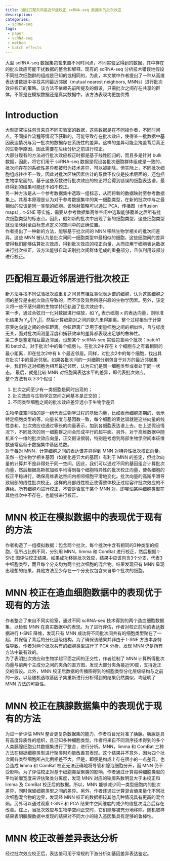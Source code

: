 ```yaml
---
title: 通过匹配共同最近邻居校正 scRNA-seq 数据中的批次效应
description: 
categories:
 - scRNA-seq
tags:
 - paper
 - scRNA-seq
 - method
 - batch effects
---
```


大型 scRNA-seq 数据集包含来自不同时间点，不同实验室得到的数据，其中存在的批次效应可能干扰数据的整合和解释。现有的 scRNA-seq 分析技术错误地假设不同批次细胞群的组成是已知的或相同的，为此，本文献中作者提出了一种从高维表达谱数据中寻找共同最近邻居（mutual nearest neighbors, MNNs）进行批次效应校正的策略。该方法不依赖先前所提及的假设，只需批次之间存在共享的群体。不管是在模拟数据还是真实数据中，该方法表现均更加优秀

<!-- more -->

# Introduction  
大型研究往往包含来自不同实验室的数据，这些数据是在不同操作者，不同时间点，不同操作流程等情况下获取的，可能导致存在批次效应，使得某一批数据中基因表达情况与另一批次的数据存在系统性的差异。这样的差异可能会掩盖背后真正的生物学原因，因此需要在后续分析之前进行校正。  
大部分现有的方法进行批次效应校正时都是基于线性回归的，而且多是针对 bulk 数据，因此，将它们用于 scRNA-seq 数据是假设各批次细胞群体组成是一致的，批次间存在的系统性差异都被归为技术差异，可以被剔除。但实际上，不同批次细胞组成往往不一致，因此对批次区块因素估计的系数不仅仅是技术层面的，还包括生物学层面的。基于这些系数进行批次效应的校正将会得到错误的细胞表达谱，最终得到的结果可能还不如不校正。  
另一种方法是从一个参考数据集中选取一组标志，从而将新的数据映射至参考数据集上。其基本原理是认为对于参考数据集中的某一细胞类型，在新的批次中与之最相似的应该是同一类型的细胞。该映射策略可以通过 PCA，传播图（diffusion maps），t-SNE 等实施，需要从参考数据集高维空间中选取能够覆盖之后所有批次细胞类型的标志点。因此，假如新的批次中出现了新的细胞类型，这些细胞类型就没法映射至由标志点定义的空间中的正确位置。  
作者提出了一种新的方法，能够基于批次间的 MNN 移除生物学相关的批次间差异。这些 MNN 被认为是批次间同一细胞类型中最相似的细胞，这些细胞间的差异使得我们能够估算批次效应，得到批次效应的校正向量，从而应用于细胞表达数据进行批次校正。该方法能够自动识别批次间群体组成的重叠部分，且仅利用该部分进行校正。  
  
# 匹配相互最近邻居进行批次校正  
新方法寻找不同试验批次或重复之间具有相互类似表达谱的细胞，认为这些细胞之间的差异是由批次效应导致的，而不涉及背后所感兴趣的生物学因素。另外，该定义将一些不感兴趣的生物学特征轨道了批次效应中。  
第一步，通过余弦归一化对数据进行缩放，如 Y<sub>x</sub> 表示细胞 x 的表达向量，则标准化结果为 Y<sub>x</sub>/||Y<sub>x</sub>||，然后计算细胞对之间的欧几里得距离。整个过程相当于计算原表达向量之间的余弦距离。余弦距离广泛用于衡量细胞之间的相似性，且与标度无关，面对批次间测量深度和捕获效率的差异都表现出足够的鲁棒性。  
第二步是鉴定相互最近邻居。设想某个 scRNA-seq 实验包含两个批次：batch1 和 batch2。对于批次1中的每个细胞 i<sub>1</sub>，在批次2中存在 k 个细胞与之有着相同的最小距离，即在批次2中有 k 个最近邻居。同样，对批次2中的每个细胞，找出其在批次1中的最近邻居。如果各批次间的一对细胞分别包含于对方的最近邻居集中，我们称这对细胞为相互最近邻居，认为它们是同一细胞类型或者处于同一状态。
最后，就是比较 MNN 对细胞间表达水平的差异，即代表批次效应。  
整个方法有以下3个假设：  
1. 批次之间至少有一类细胞是同时出现的；  
2. 批次效应与生物学亚空间之间基本是正交的；  
3. 不同类型细胞之间的批次效应差异远小于生物学差异  

生物学亚空间指的是一组代表生物学过程的基础向量，比如表示细胞周期的，表示特定细胞类型的等。向量长度与基因数一致，每个细胞的表达谱就是这些向量的线性总和。批次效应也通过等长的向量表示，加到各细胞表达谱上去。在上述假设情况下，不同批次的同一细胞群之间会形成平行的超平面。另外，对于高维数据中随机某个一维的批次效应向量，正交假设很弱，特别是考虑到局部生物学空间本征维数通常远低于数据集中基因总数。  
对于每对 MNN，计算细胞之间的表达谱差异得到 MNN 对特异性批次校正向量。虽然一组生物学相关基因（如变化差异大的基因）有利于 MNN 的鉴定，但批次向量的计算并不是非得处于同一空间。因此，我们可以通过不同的基因组合计算批次向量，然后根据高斯核加权平均得到每个细胞特异性的批次校正向量，使各细胞的校正平稳进行，确保高维表达空间内相邻细胞平滑地变化。批次向量的高斯平滑导致局部的线性批次校正。这样的局部线性校正使得整体校正过程容许批次效应的不连续。所有细胞均进行校正，不管是否属于某个 MNN 对，即哪怕某种细胞类型在其他批次中不存在，也能够进行校正。  
  
# MNN 校正在模拟数据中的表现优于现有的方法  
作者构造了一组模拟数据：包含两个批次，每个批次中含有相同的3种类型的细胞，但所占比例不同，分别用 MNN，limma 和 ComBat 进行校正，然后根据 t-SNE 图评估校正结果。如果成功移除批次效应，结果中应该包含3个分支，代表3中细胞类型，而且每个分支均为两个批次细胞的混合物。结果发现只有 MNN 呈现出理想的结果，其他方法至少存在一个分支仅包含来自单个批次的细胞。  
  
# MNN 校正在造血细胞数据中的表现优于现有的方法  
作者整合了来自不同实验室，通过不同 scRNA-seq 技术得到的两个造血细胞数据集，以检验 MNN 在真实数据中的表现。为了进行评估，作者对校正前后的表达数据进行 t-SNE 降维，发现只有 MNN 成功将不同批次间共有的细胞类型聚在了一起，并保留了背后的分化层级结构。为了确保该结果并非由于 t-SNE 方法本身特性导致，作者对两个批次共有的细胞类型进行了 PCA 分析，发现 MNN 仍是所有方法中最有效的。  
为了表明批次效应和生物学超平面之间的正交性，作者绘制了 MNN 计算所得批次向量与前两个主成分之间的夹角的直方图，发现大部分夹角接近90度，支持近正交的假设。此外，MNN 校正后数据的传播图得到的细胞类型分化层级结构与之前的一致，以及随机选取基因子集重新进行分析得到的结果仍然类似，均证明了 MNN 方法的可靠性。  
  
# MNN 校正在胰腺数据集中的表现优于现有的方法  
为进一步评估 MNN 整合更复杂数据集的能力，作者将目光对准了胰腺。胰腺是具有高度异质性的组织，且已知多种细胞类型。作者将来自不同测序技术得到的多个人类胰腺细胞公共数据集进行了整合，进行分析。MNN，limma 和 ComBat 三种方法在根据细胞类型进行聚类时均能改善其表现。这个结果并不意外，因为四个批次间各类型细胞所占比例相差不大。但是，即便是构成上存在很小的一点差异，也会造成 limma 和 ComBat 校正无法正确地将导管和腺泡细胞分开，而 MNN 仍不受影响。为了评估校正对基于细胞类型聚类的影响，作者通过计算每种细胞类型的平均轮廓宽度来评估聚类分离度，发现 MNN 对应的轮廓系数明显大于未校正和 limma 及 ComBat 校正后的数据。所以，MNN 能够减少同一类型细胞内的批次差异，同时保留细胞类型之间的差异。另外，作者还通过计算混合熵来量化不同批次细胞混合物的边界，发现经 MNN 校正的数据相较其他几种情况具有更高的混合熵。另外可以通过观察 t-SNE 和 PCA 结果中空间维度的减少的值批次混合后存在改善。综上，当批次效应与生物学空间正交时，它们能够被充分地移除。随机取样结果表明胰腺数据中发现的结果对不同大小的输入基因集具有足够的鲁棒性。  
  
# MNN 校正改善差异表达分析  
经过批次效应校正后，表达值可用于常规的下游分析如基因差异表达鉴定。
